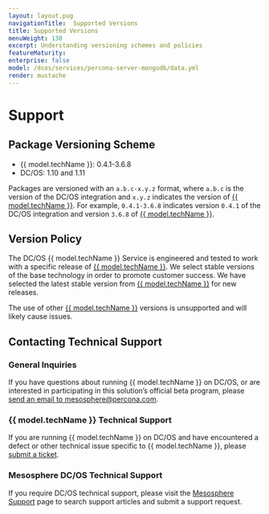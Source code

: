 ```yaml
---
layout: layout.pug
navigationTitle:  Supported Versions
title: Supported Versions
menuWeight: 130
excerpt: Understanding versioning schemes and policies
featureMaturity:
enterprise: false
model: /dcos/services/percona-server-mongodb/data.yml
render: mustache
---
```


# Support

<a name="package-versioning-scheme"></a>

## Package Versioning Scheme

- {{ model.techName }}: 0.4.1-3.6.8
- DC/OS: 1.10 and 1.11

Packages are versioned with an `a.b.c-x.y.z` format, where `a.b.c` is the version of the DC/OS integration and `x.y.z` indicates the version of [{{ model.techName }}](https://www.percona.com/software/mongo-database/percona-server-for-mongodb). For example, `0.4.1-3.6.8` indicates version `0.4.1` of the DC/OS integration and version `3.6.8` of [{{ model.techName }}](https://www.percona.com/software/mongo-database/percona-server-for-mongodb).

<a name="version-policy"></a>

## Version Policy

The DC/OS {{ model.techName }} Service is engineered and tested to work with a specific release of [{{ model.techName }}](https://www.percona.com/software/mongo-database/percona-server-for-mongodb). We select stable versions of the base technology in order to promote customer success. We have selected the latest stable version from [{{ model.techName }}](https://www.percona.com/software/mongo-database/percona-server-for-mongodb) for new releases.

The use of other [{{ model.techName }}](https://www.percona.com/software/mongo-database/percona-server-for-mongodb) versions is unsupported and will likely cause issues.

<a name="contacting-technical-support"></a>
## Contacting Technical Support

### General Inquiries
If you have questions about running {{ model.techName }} on DC/OS, or are interested in participating in this solution’s official beta program, please [send an email to mesosphere@percona.com](mailto:mesosphere@percona.com).

### {{ model.techName }} Technical Support
If you are running {{ model.techName }} on DC/OS and have encountered a defect or other technical issue specific to {{ model.techName }}, please [submit a ticket](https://jira.percona.com/secure/CreateIssue!default.jspa?pid=12402).

### Mesosphere DC/OS Technical Support
If you require DC/OS technical support, please visit the [Mesosphere Support](https://support.mesosphere.com/s/) page to search support articles and submit a support request.
